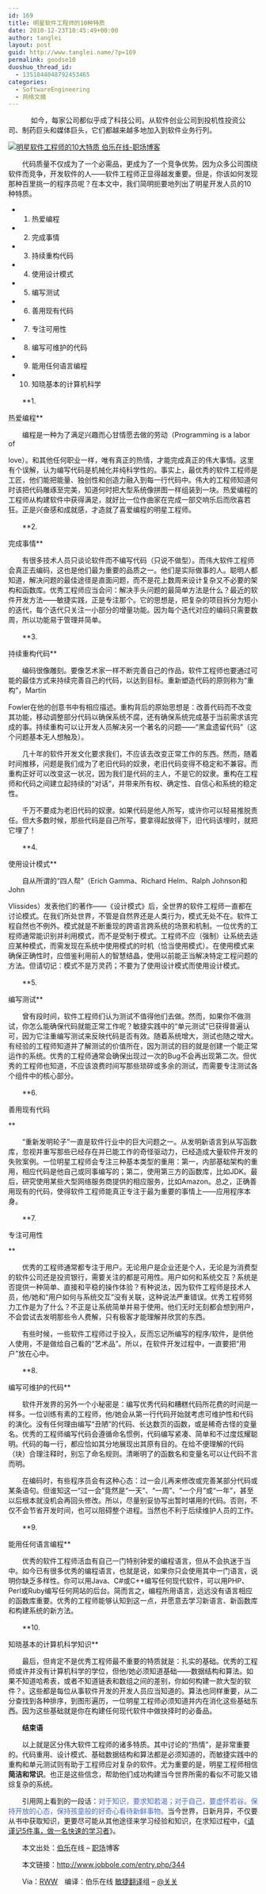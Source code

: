 ```yaml
---
id: 169
title: 明星软件工程师的10种特质
date: 2010-12-23T10:45:49+00:00
author: tanglei
layout: post
guid: http://www.tanglei.name/?p=169
permalink: goodse10
duoshuo_thread_id:
  - 1351844048792453465
categories:
  - SoftwareEngineering
  - 网络文摘
---
```

　        如今，每家公司都似乎成了科技公司。从软件创业公司到投机性投资公司、制药巨头和媒体巨头，它们都越来越多地加入到软件业务行列。

<div>
  <a id="attachment1932" rel="Lightbox_344" href="http://www.jobbole.com/attachment.php?attachmentid=1932&d=1290589824"><img class="thumbnail" title="明星软件工程师的10大特质   伯乐在线-职场博客" src="http://www.jobbole.com/attachment.php?attachmentid=1932&d=1290589721" border="0" alt="明星软件工程师的10大特质   伯乐在线-职场博客" /></a></p>
</div>

　　代码质量不仅成为了一个必需品，更成为了一个竞争优势。因为众多公司围绕软件而竞争，开发软件的人——软件工程师正显得越发重要。但是，你该如何发现那种百里挑一的程序员呢？在本文中，我们简明扼要地列出了明星开发人员的10种特质。

  * 1. 热爱编程
  * 2. 完成事情
  * 3. 持续重构代码
  * 4. 使用设计模式
  * 5. 编写测试
  * 6. 善用现有代码
  * 7. 专注可用性
  * 8. 编写可维护的代码
  * 9. 能用任何语言编程
  * 10. 知晓基本的计算机科学

　　**1.
  
热爱编程**

　　编程是一种为了满足兴趣而心甘情愿去做的劳动（Programming is a labor of
  
love）。和其他任何职业一样，唯有真正的热情，才能完成真正的伟大事情。这里有个误解，认为编写代码是机械化并纯科学性的。事实上，最优秀的软件工程师是工匠，他们能把能量、独创性和创造力融入到每一行代码中。伟大的工程师知道何时该把代码雕琢至完美，知道何时把大型系统像拼图一样组装到一块。热爱编程的工程师从构建软件中获得满足，就好比一位作曲家在完成一部交响乐后而欣喜若狂。正是兴奋感和成就感，才造就了喜爱编程的明星工程师。

　　**2.
  
完成事情**

　　有很多技术人员只谈论软件而不编写代码（只说不做型）。而伟大软件工程师会真正去编码，这也是他们最为重要的品质之一。他们是实际做事的人。聪明人都知道，解决问题的最佳途径是直面问题，而不是花上数周来设计复杂又不必要的架构和函数库。优秀工程师应当会问：解决手头问题的最简单方法是什么？最近的软件开发方法——敏捷实践，正是专注那个。它的思想是，把复杂的项目拆分为短小的迭代，每个迭代只关注一小部分的增量功能。因为每个迭代对应的编码只需要数周，所以功能易于管理并简单。

　　**3.
  
持续重构代码**

　　编码很像雕刻。要像艺术家一样不断完善自己的作品，软件工程师也要通过可能的最佳方式来持续完善自己的代码，以达到目标。重新塑造代码的原则称为“重构”，Martin
  
Fowler在他的创意书中有相应描述。重构背后的原始思想是：改善代码而不改变其功能，移动调整部分代码以确保系统不腐，还有确保系统完成基于当前需求该完成的事。持续重构可以让开发人员解决另一个著名的问题——“黑盒遗留代码”（这个问题基本无人想触及）。

　　几十年的软件开发文化要求我们，不应该去改变正常工作的东西。然而，随着时间推移，问题是我们成为了老旧代码的奴隶，老旧代码变得不稳定和不兼容。而重构正好可以改变这一状况，因为我们是代码的主人，不是它的奴隶。重构在工程师和代码之间建立起持续的“对话”，并带来所有权、确定性、自信心和系统的稳定性。

　　千万不要成为老旧代码的奴隶。如果代码是他人所写，或许你可以轻易推脱责任。但大多数时候，那些代码是自己所写，要拿得起放得下，旧代码该埋时，就把它埋了！

　　**4.
  
使用设计模式**

　　自从所谓的“四人帮”（Erich Gamma、Richard Helm、Ralph Johnson和John
  
Vlissides）发表他们的著作——《设计模式》后，全世界的软件工程师一直都在讨论模式。在我们所处世界，不管是自然界还是人类行为，模式无处不在。软件工程自然也不例外。模式就是不断重现的跨语言跨系统的场景和机制。一位优秀的工程师通常能识别并利用模式，而不是受制于模式。工程师不应（强制）让系统去适应某种模式，而需发现在系统中使用模式的时机（恰当使用模式）。在使用模式来确保正确性时，应借鉴利用前人的智慧结晶，使用以前能正当解决特定工程问题的方法。但请切记：模式不是万灵药；不要为了使用设计模式而使用设计模式。

　　**5.
  
编写测试**

　　曾有段时间，软件工程师们认为测试不值得他们去做。然而，如果你不做测试，你怎么能确保代码就能正常工作呢？敏捷实践中的“单元测试”已获得普遍认可，因为它注重编写测试来反映代码是否有效。随着系统增大，测试也随之增大。有经验的工程师知道并了解测试的价值所在，因为测试的目的就是创建一个能正常运作的系统。优秀的工程师通常会确保出现过一次的Bug不会再出现第二次。但优秀的工程师也知道，不应该浪费时间写那些琐碎或多余的测试，而需要专注测试各个组件中的核心部分。

　　**6.
  
善用现有代码
  
** 

　　“重新发明轮子”一直是软件行业中的巨大问题之一。从发明新语言到从写函数库，忽视并重写那些已经存在并已能工作的奇怪驱动力，已经造成大量软件开发的失败案例。一位明星工程师会专注三种基本类型的重用：第一，内部基础架构的重用，相应代码是他自己或同事编写的；第二，使用第三方的函数库，比如JDK。最后，研究使用某些大型网络服务商提供的相应服务，比如Amazon。总之，正确善用现有的代码，使得软件工程师能真正专注于最为重要的事情上——应用程序本身。

　　**7.
  
专注可用性
  
** 

　　优秀的工程师通常都专注于用户。无论用户是企业还是个人，无论是为消费型的软件公司还是投资银行，需要关注的都是可用性。用户如何和系统交互？系统是否提供一种简单、直接和平稳的操作体验？有种说法，因为软件工程师是技术人员，他/她和“用户如何与系统交互”没有关联，这种说法严重错误。优秀工程师努力工作是为了什么？不正是让系统简单并易于使用。他们无时无刻都会想到用户，不会尝试去发明那些令人费解，只有极客才能理解并欣赏的东西。

　　有些时候，一些软件工程师过于投入，反而忘记所编写的程序/软件，是供他人使用，不是做给自己看的“艺术品”。所以，在软件开发过程中，一直要把“用户”放在心中。

　　**8.
  
编写可维护的代码**

　　软件开发界的另外一个小秘密是：编写优秀代码和糟糕代码所花费的时间是一样多。一位训练有素的工程师，他/她会从第一行代码开始就考虑可维护性和代码的演化。没有任何理由编写“丑陋”的代码、长达数页的函数，或是稀奇古怪的变量名。优秀的工程师编写代码会遵循命名惯例，代码编写紧凑、简单和不过度炫耀聪明。代码的每一行，都应恰如其分地展现出其原有目的。在给不便理解的代码（块）合理注释时，别忘了命名规则。清晰明了的函数名和变量名可以让代码不言而明。

　　在编码时，有些程序员会有这种心态：过一会儿再来修改或完善某部分代码或某条语句。但谁知这一“过一会”竟然是“一天”、“一周”、“一个月”或“一年”，甚至以后根本就没机会再回头修改。所以，尽量别妥协写出暂时堪用的代码。否则，不仅不会节省开发时间，也可以阻碍整个进程。当然也不利于后续维护人员的工作。

　　**9.
  
能用任何语言编程**

　　优秀的软件工程师活血有自己一门特别钟爱的编程语言，但从不会执迷于当中。如今已有很多优秀的编程语言，也就是说，如果你只会使用其中一门语言，说明你缺乏多样性。你可以用Java、C#或C++编写任何现代软件，可以用PHP、Perl或Ruby编写任何网站的后台。简而言之，编程所用语言，远远没有语言相应的函数库重要。优秀的工程师能够认知到这一点，并愿意去学习新语言、新函数库和构建系统的新方法。

　　**10.
  
知晓基本的计算机科学知识**

　　最后，但肯定不是优秀工程师最不重要的特质就是：扎实的基础。优秀的工程师或许并没有计算机科学的学位，但他/她必须知道基础——数据结构和算法。如果不知道哈希表，或者不知道链表和数组之间的差别，你如何构建一款大型的软件？。这些都是每位从事软件开发的开发人员应当知道的。算法也同样重要，从二分查找到各种排序，到图形遍历，一位明星工程师必须知道并内在消化这些基础东西。因为这些基础就是你在构建任何现代软件中做抉择时的必备品。

　　**结束语**

　　以上就是区分伟大软件工程师的诸多特质。其中讨论的“热情”，是非常重要的。代码重用、设计模式、基础数据结构和算法都是必须知道的，而敏捷实践中的重构和单元测试则有助于工程师应对复杂的软件。尤为重要的是，明星工程师相信**简洁和常识**。也正是这些信念，帮助他们成功构建当今世界所需的看似不可能又错综复杂的系统。

　　引用网上看到的一段话：<span style="color: #4169e1;">对于知识，要求知若渴；对于自己，要虚怀若谷。保持开放的心态，保持孩童般的好奇心看待新鲜事物。</span>当今世界，日新月异，不仅要从书中获取知识，更要尽可能从其他途径来学习经验和知识，在求知过程中，《<a href="http://www.jobbole.com/blog.php/429" target="_blank">请谨记5件事，做一名快速的学习者</a>》。

　　本文出处：<a href="http://www.jobbole.com/" target="_blank">伯乐</a>在线 &#8211; <a href="http://www.jobbole.com/blog.php" target="_blank">职场</a>博客
  
　　本文链接：<a href="http://www.jobbole.com/entry.php/344" target="_blank">http://www.jobbole.com/entry.php/344</a>

　　Via：<a rel="nofollow" href="http://www.readwriteweb.com/archives/top_10_software_engineer_traits.php" target="_blank">RWW</a>　编译：伯乐在线 <a href="http://www.jobbole.com/showthread.php/3546" target="_blank">敏捷翻译</a>组 &#8211; <a rel="nofollow" href="http://t.sina.com.cn/twoguan" target="_blank">@关关</a>
